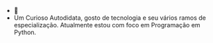 - 👋
- Um Curioso Autodidata, gosto de tecnologia e seu vários ramos de especialização. Atualmente estou com foco em Programação em Python.
